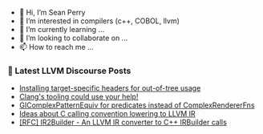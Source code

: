 - 👋 Hi, I’m Sean Perry
- 👀 I’m interested in compilers (c++, COBOL, llvm)
- 🌱 I’m currently learning ...
- 💞️ I’m looking to collaborate on ...
- 📫 How to reach me ...

<!---
s66perry/s66perry is a ✨ special ✨ repository because its `README.md` (this file) appears on your GitHub profile.
You can click the Preview link to take a look at your changes.
--->
### 📕 Latest LLVM Discourse Posts

<!-- DISCOURSE-LLVM:START -->
- [Installing target-specific headers for out-of-tree usage](https://discourse.llvm.org/t/installing-target-specific-headers-for-out-of-tree-usage/83080#post_5)
- [Clang&#39;s tooling could use your help!](https://discourse.llvm.org/t/clangs-tooling-could-use-your-help/83116#post_12)
- [GIComplexPatternEquiv for predicates instead of ComplexRendererFns](https://discourse.llvm.org/t/gicomplexpatternequiv-for-predicates-instead-of-complexrendererfns/83100#post_3)
- [Ideas about C calling convention lowering to LLVM IR](https://discourse.llvm.org/t/ideas-about-c-calling-convention-lowering-to-llvm-ir/83126#post_1)
- [[RFC] IR2Builder - An LLVM IR converter to C++ IRBuilder calls](https://discourse.llvm.org/t/rfc-ir2builder-an-llvm-ir-converter-to-c-irbuilder-calls/83122#post_5)
<!-- DISCOURSE-LLVM:END -->
